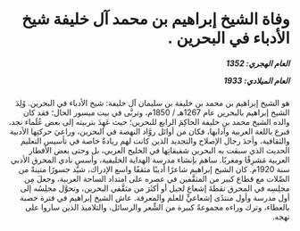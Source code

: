 <h1 dir="rtl">وفاة الشيخ إبراهيم بن محمد آل خليفة شيخ الأدباء في البحرين .</h1>

<h5 dir="rtl">العام الهجري:  1352

العام الميلادي: 1933

</h5>

<p dir="rtl">هو الشيخ إبراهيم بن محمد بن خليفة بن سليمان آل خليفة: شيخ الأدباء في البحرين. وُلِدَ الشيخ إبراهيم بالبحرين عام 1267هـ / 1850م، وتربَّى في بيت ميسور الحال؛ فقد كان والده الشيخ محمد بن خليفة الحاكِمَ الرابع للبحرين؛ حيث عَهِدَ بتربيته إلى بعض عُلَماء نجد، فبرع باللغة العربية وآدابها، فكان من أوائل روَّاد النهضة في البحرين، وراعيَ حركتِها الأدبية والثقافية، وأحدَ رجال الإصلاح والتجديد الذين كانت لهم ريادةٌ خاصة في تأسيس التعليم الحديث الذي سبقت به البحرين شقيقاتِها في الخليج العربي، بل وحتى بعض الأقطار العربية مَشرِقًا ومغربًا. ساهم بإنشاء مدرسة الهداية الخليفية، وأسس نادي المحرق الأدبي سنة 1920م. كان الشيخ إبراهيم شاعرًا أديبًا مثقفًا واسع الإدراك، شيَّد جسورًا متينةً من الصِّلات مع قطاع كبير من المثقَّفين في عصره على امتداد الساحة العربية، وجعلَ مِن مجلِسِه في المحرق نقطةَ إشعاع لجيل أو أكثَرَ من مثقَّفي البحرين، وتحوَّل مجلِسُه إلى أول مدرسة وأول منتدًى إشعاعيٍّ للعلم والمعرفة. عاش الشيخ إبراهيم في فترة خصبة بالعطاء، وترك وراءه مجموعةً كبيرة من الشِّعر والرسائل، والتلاميذ الذين ساروا على نهجه.</p></br>
